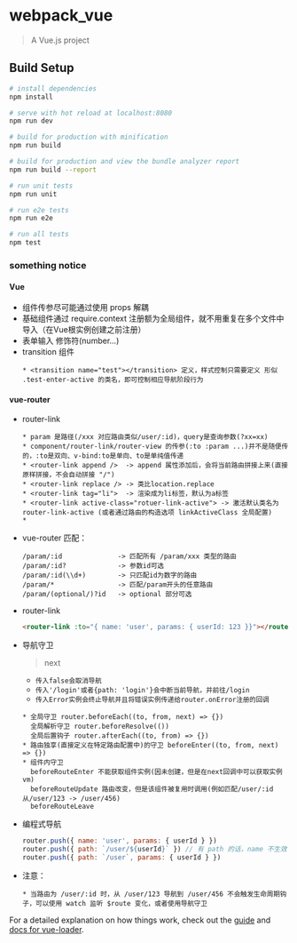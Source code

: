 # webpack_vue

> A Vue.js project

## Build Setup

``` bash
# install dependencies
npm install

# serve with hot reload at localhost:8080
npm run dev

# build for production with minification
npm run build

# build for production and view the bundle analyzer report
npm run build --report

# run unit tests
npm run unit

# run e2e tests
npm run e2e

# run all tests
npm test
```

### something notice
  #### Vue
  - 组件传参尽可能通过使用 props 解耦
  - 基础组件通过 require.context 注册额为全局组件，就不用重复在多个文件中导入（在Vue根实例创建之前注册）
  - 表单输入 修饰符(number...)
  - transition 组件
    ```
    * <transition name="test"></transition> 定义，样式控制只需要定义 形似 .test-enter-active 的类名，即可控制相应导航阶段行为
    ```

  #### vue-router
  - router-link
    ```
    * param 是路径(/xxx 对应路由类似/user/:id)，query是查询参数(?xx=xx)
    * component/router-link/router-view 的传参(:to :param ...)并不是随便传的，:to是双向、v-bind:to是单向、to是单纯值传递
    * <router-link append />  -> append 属性添加后，会将当前路由拼接上来(直接原样拼接，不会自动拼接 "/")
    * <router-link replace /> -> 类比location.replace
    * <router-link tag="li">  -> 渲染成为li标签，默认为a标签
    * <router-link active-class="rotuer-link-active"> -> 激活默认类名为 router-link-active (或者通过路由的构造选项 linkActiveClass 全局配置)
    * 
    ```
  - vue-router 匹配： 
    ``` text
    /param/:id              -> 匹配所有 /param/xxx 类型的路由
    /param/:id?             -> 参数id可选
    /param/:id(\\d+)        -> 只匹配id为数字的路由
    /param/*                -> 匹配/param开头的任意路由
    /param/(optional/)?id   -> optional 部分可选
    ```
  - router-link
    ``` html
    <router-link :to="{ name: 'user', params: { userId: 123 }}"></router-link>
    ```
  - 导航守卫
    > next 
    + `传入false会取消导航`
    + `传入'/login'或者{path: 'login'}会中断当前导航，并前往/login`
    + `传入Error实例会终止导航并且将错误实例传递给router.onError注册的回调`
    ```
    * 全局守卫 router.beforeEach((to, from, next) => {})
      全局解析守卫 router.beforeResolve(())
      全局后置钩子 router.afterEach((to, from) => {})
    * 路由独享(直接定义在特定路由配置中)的守卫 beforeEnter((to, from, next) => {})
    * 组件内守卫 
      beforeRouteEnter 不能获取组件实例(因未创建，但是在next回调中可以获取实例vm)
      beforeRouteUpdate 路由改变，但是该组件被复用时调用(例如匹配/user/:id 从/user/123 -> /user/456)
      beforeRouteLeave
    ```
  - 编程式导航
    ``` javascript
    router.push({ name: 'user', params: { userId } })
    router.push({ path: `/user/${userId}` }) // 有 path 的话，name 不生效
    router.push({ path: `/user`, params: { userId } })
    ```

  - 注意：
    ```
    * 当路由为 /user/:id 时，从 /user/123 导航到 /user/456 不会触发生命周期钩子，可以使用 watch 监听 $route 变化，或者使用导航守卫
    ```
  

For a detailed explanation on how things work, check out the [guide](http://vuejs-templates.github.io/webpack/) and [docs for vue-loader](http://vuejs.github.io/vue-loader).
